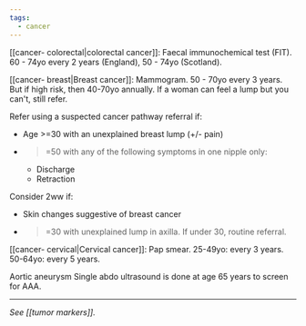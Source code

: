 ```yaml
---
tags:
  - cancer
---
```

[[cancer- colorectal|colorectal cancer]]: Faecal immunochemical test (FIT). 
60 - 74yo every 2 years (England), 
50 - 74yo (Scotland).

[[cancer- breast|Breast cancer]]: Mammogram. 
50 - 70yo every 3 years. 
But if high risk, then 40-70yo annually.
If a woman can feel a lump but you can't, still refer. 

Refer using a suspected cancer pathway referral if: 
- Age >=30 with an unexplained breast lump (+/- pain)
- >=50 with any of the following symptoms in one nipple only:
	- Discharge
	- Retraction

Consider 2ww if:
- Skin changes suggestive of breast cancer
- >=30 with unexplained lump in axilla. 
If under 30, routine referral. 

[[cancer- cervical|Cervical cancer]]: Pap smear. 
25-49yo: every 3 years. 
50-64yo: every 5 years. 

Aortic aneurysm
Single abdo ultrasound is done at age 65 years to screen for AAA.

---
*See [[tumor markers]].* 